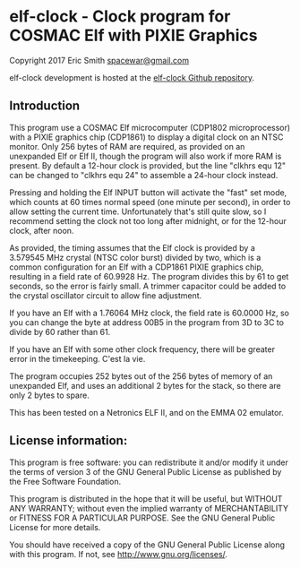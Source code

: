 # elf-clock - Clock program for COSMAC Elf with PIXIE Graphics

Copyright 2017 Eric Smith <spacewar@gmail.com>

elf-clock development is hosted at the
[elf-clock Github repository](https://github.com/brouhaha/elf-clock/).

## Introduction

This program use a COSMAC Elf microcomputer (CDP1802 microprocessor)
with a PIXIE graphics chip (CDP1861) to display a digital clock on an
NTSC monitor. Only 256 bytes of RAM are required, as provided on an
unexpanded Elf or Elf II, though the program will also work if more
RAM is present. By default a 12-hour clock is provided, but the line
"clkhrs equ 12" can be changed to "clkhrs equ 24" to assemble a 24-hour
clock instead.

Pressing and holding the Elf INPUT button will activate the "fast" set
mode, which counts at 60 times normal speed (one minute per second),
in order to allow setting the current time. Unfortunately that's still
quite slow, so I recommend setting the clock not too long after
midnight, or for the 12-hour clock, after noon.

As provided, the timing assumes that the Elf clock is provided by a
3.579545 MHz crystal (NTSC color burst) divided by two, which is a
common configuration for an Elf with a CDP1861 PIXIE graphics chip,
resulting in a field rate of 60.9928 Hz. The program divides this by
61 to get seconds, so the error is fairly small. A trimmer capacitor
could be added to the crystal oscillator circuit to allow fine
adjustment.

If you have an Elf with a 1.76064 MHz clock, the field rate is 60.0000
Hz, so you can change the byte at address 00B5 in the program from 3D
to 3C to divide by 60 rather than 61.

If you have an Elf with some other clock frequency, there will be
greater error in the timekeeping. C'est la vie.

The program occupies 252 bytes out of the 256 bytes of memory of an
unexpanded Elf, and uses an additional 2 bytes for the stack, so there
are only 2 bytes to spare.

This has been tested on a Netronics ELF II, and on the EMMA 02
emulator.


## License information:

This program is free software: you can redistribute it and/or modify
it under the terms of version 3 of the GNU General Public License
as published by the Free Software Foundation.

This program is distributed in the hope that it will be useful,
but WITHOUT ANY WARRANTY; without even the implied warranty of
MERCHANTABILITY or FITNESS FOR A PARTICULAR PURPOSE.  See the
GNU General Public License for more details.

You should have received a copy of the GNU General Public License
along with this program.  If not, see <http://www.gnu.org/licenses/>.
